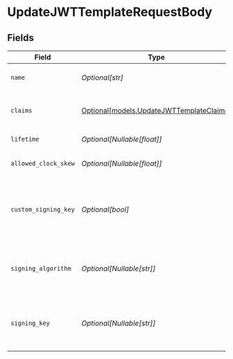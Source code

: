 # UpdateJWTTemplateRequestBody


## Fields

| Field                                                                            | Type                                                                             | Required                                                                         | Description                                                                      |
| -------------------------------------------------------------------------------- | -------------------------------------------------------------------------------- | -------------------------------------------------------------------------------- | -------------------------------------------------------------------------------- |
| `name`                                                                           | *Optional[str]*                                                                  | :heavy_minus_sign:                                                               | JWT template name                                                                |
| `claims`                                                                         | [Optional[models.UpdateJWTTemplateClaims]](../models/updatejwttemplateclaims.md) | :heavy_minus_sign:                                                               | JWT template claims in JSON format                                               |
| `lifetime`                                                                       | *Optional[Nullable[float]]*                                                      | :heavy_minus_sign:                                                               | JWT token lifetime                                                               |
| `allowed_clock_skew`                                                             | *Optional[Nullable[float]]*                                                      | :heavy_minus_sign:                                                               | JWT token allowed clock skew                                                     |
| `custom_signing_key`                                                             | *Optional[bool]*                                                                 | :heavy_minus_sign:                                                               | Whether a custom signing key/algorithm is also provided for this template        |
| `signing_algorithm`                                                              | *Optional[Nullable[str]]*                                                        | :heavy_minus_sign:                                                               | The custom signing algorithm to use when minting JWTs                            |
| `signing_key`                                                                    | *Optional[Nullable[str]]*                                                        | :heavy_minus_sign:                                                               | The custom signing private key to use when minting JWTs                          |